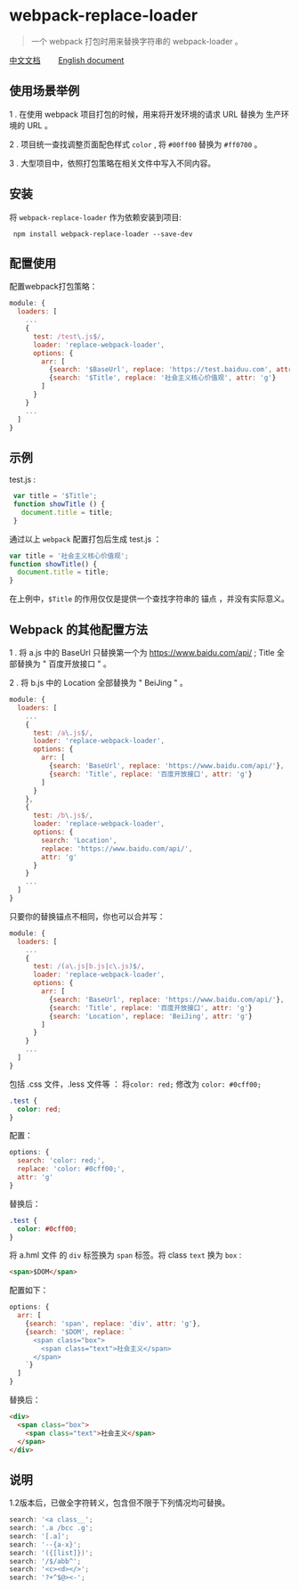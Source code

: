 # webpack-replace-loader
> 一个 webpack 打包时用来替换字符串的 webpack-loader 。

[中文文档](https://github.com/beautifulBoys/webpack-replace-loader)　　 [English document](https://github.com/beautifulBoys/webpack-replace-loader/tree/master/docs)

## 使用场景举例
1 . 在使用 webpack 项目打包的时候，用来将开发环境的请求 URL 替换为 生产环境的 URL 。

2 . 项目统一查找调整页面配色样式 `color` , 将 `#00ff00` 替换为 `#ff0700` 。

3 . 大型项目中，依照打包策略在相关文件中写入不同内容。

## 安装

将 `webpack-replace-loader` 作为依赖安装到项目:
```shell
 npm install webpack-replace-loader --save-dev
```
## 配置使用
配置webpack打包策略：
```js
module: {
  loaders: [
    ...
    {
      test: /test\.js$/,
      loader: 'replace-webpack-loader',
      options: {
        arr: [
          {search: '$BaseUrl', replace: 'https://test.baiduu.com', attr: 'g'},
          {search: '$Title', replace: '社会主义核心价值观', attr: 'g'}
        ]
      }
    }
    ...
  ]
}
```

## 示例
 test.js :
 ```js
  var title = '$Title';
  function showTitle () {
    document.title = title;
  }
 ```
 通过以上 `webpack` 配置打包后生成 test.js ：

```js
var title = '社会主义核心价值观';
function showTitle() {
  document.title = title;
}
```
在上例中，`$Title` 的作用仅仅是提供一个查找字符串的 锚点 ，并没有实际意义。

## Webpack 的其他配置方法
1 . 将 a.js 中的 BaseUrl 只替换第一个为 https://www.baidu.com/api/ ; Title 全部替换为 " 百度开放接口 " 。

2 . 将 b.js 中的 Location 全部替换为 " BeiJing " 。

```js
module: {
  loaders: [
    ...
    {
      test: /a\.js$/,
      loader: 'replace-webpack-loader',
      options: {
        arr: [
          {search: 'BaseUrl', replace: 'https://www.baidu.com/api/'},
          {search: 'Title', replace: '百度开放接口', attr: 'g'}
        ]
      }
    },
    {
      test: /b\.js$/,
      loader: 'replace-webpack-loader',
      options: {
        search: 'Location',
        replace: 'https://www.baidu.com/api/',
        attr: 'g'
      }
    }
    ...
  ]
}
```
只要你的替换锚点不相同，你也可以合并写：

```js
module: {
  loaders: [
    ...
    {
      test: /(a\.js|b.js|c\.js)$/,
      loader: 'replace-webpack-loader',
      options: {
        arr: [
          {search: 'BaseUrl', replace: 'https://www.baidu.com/api/'},
          {search: 'Title', replace: '百度开放接口', attr: 'g'}
          {search: 'Location', replace: 'BeiJing', attr: 'g'}
        ]
      }
    }
    ...
  ]
}
```
包括 .css 文件，.less 文件等 ： 将`color: red;` 修改为 `color: #0cff00;`
```css
.test {
  color: red;
}
```
配置：
```js
options: {
  search: 'color: red;',
  replace: 'color: #0cff00;',
  attr: 'g'
}
```
替换后：
```css
.test {
  color: #0cff00;
}
```

 将 a.hml 文件 的 `div` 标签换为 `span` 标签。将 class `text` 换为 `box` :

```html
<span>$DOM</span>
```
配置如下：
```js
options: {
  arr: [
    {search: 'span', replace: 'div', attr: 'g'},
    {search: '$DOM', replace: `
      <span class="box">
        <span class="text">社会主义</span>
      </span>
    `}
  ]
}
```

替换后：
```html
<div>
  <span class="box">
    <span class="text">社会主义</span>
  </span>
</div>
```

## 说明
1.2版本后，已做全字符转义，包含但不限于下列情况均可替换。
```js
search: '<a class__';
search: '.a /bcc .g';
search: '[.a]';
search: '--{a-x}';
search: '({[list]})';
search: '/$/abb^';
search: '<c><d></>';
search: '?+^$@><-';
```
